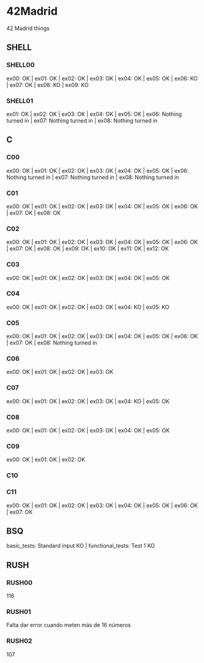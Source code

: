 # 42Madrid
42 Madrid things

## SHELL
### SHELL00
ex00: OK | ex01: OK | ex02: OK | ex03: OK | ex04: OK | ex05: OK | ex06: KO | ex07: OK | ex08: KO | ex09: KO

### SHELL01
ex01: OK | ex02: OK | ex03: OK | ex04: OK | ex05: OK | ex06: Nothing turned in | ex07: Nothing turned in | ex08: Nothing turned in

## C
### C00
ex00: OK | ex01: OK | ex02: OK | ex03: OK | ex04: OK | ex05: OK | ex06: Nothing turned in | ex07: Nothing turned in | ex08: Nothing turned in

### C01
ex00: OK | ex01: OK | ex02: OK | ex03: OK | ex04: OK | ex05: OK | ex06: OK | ex07: OK | ex08: OK

### C02
ex00: OK | ex01: OK | ex02: OK | ex03: OK | ex04: OK | ex05: OK | ex06: OK | ex07: OK | ex08: OK | ex09: OK | ex10: OK | ex11: OK | ex12: OK

### C03
ex00: OK | ex01: OK | ex02: OK | ex03: OK | ex04: OK | ex05: OK

### C04
ex00: OK | ex01: OK | ex02: OK | ex03: OK | ex04: KO | ex05: KO

### C05
ex00: OK | ex01: OK | ex02: OK | ex03: OK | ex04: OK | ex05: OK | ex06: OK | ex07: OK | ex08: Nothing turned in

### C06
ex00: OK | ex01: OK | ex02: OK | ex03: OK

### C07
ex00: OK | ex01: OK | ex02: OK | ex03: OK | ex04: KO | ex05: OK

### C08
ex00: OK | ex01: OK | ex02: OK | ex03: OK | ex04: OK | ex05: OK

### C09
ex00: OK | ex01: OK | ex02: OK

### C10

### C11
ex00: OK | ex01: OK | ex02: OK | ex03: OK | ex04: OK | ex05: OK | ex06: OK | ex07: OK

## BSQ
basic_tests: Standard input KO | functional_tests: Test 1 KO

## RUSH

### RUSH00
116

### RUSH01
Falta dar error cuando meten más de 16 números

### RUSH02
107

